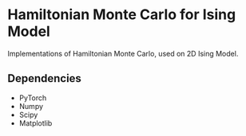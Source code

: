 # Hamiltonian Monte Carlo for Ising Model

Implementations of Hamiltonian Monte Carlo, used on 2D Ising Model.


## Dependencies
- PyTorch
- Numpy
- Scipy
- Matplotlib
